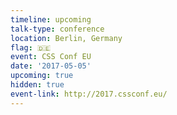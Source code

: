```yaml
---
timeline: upcoming
talk-type: conference
location: Berlin, Germany
flag: 🇩🇪
event: CSS Conf EU
date: '2017-05-05'
upcoming: true
hidden: true
event-link: http://2017.cssconf.eu/
---
```

